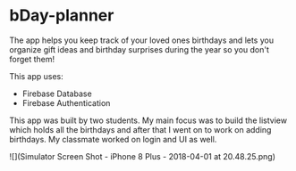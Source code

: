 # bDay-planner
The app helps you keep track of your loved ones birthdays and lets you organize gift ideas and birthday surprises during the year so you don't forget them!

This app uses:
* Firebase Database
* Firebase Authentication

This app was built by two students. My main focus was to build the listview which holds all the birthdays and after that
I went on to work on adding birthdays. My classmate worked on login and UI as well.

![](Simulator Screen Shot - iPhone 8 Plus - 2018-04-01 at 20.48.25.png)
